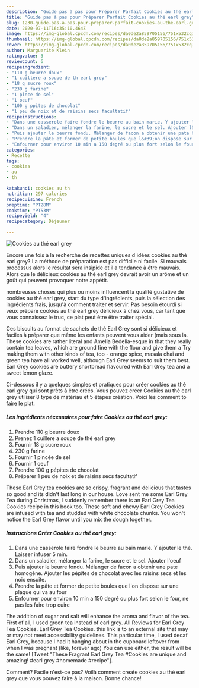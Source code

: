 ```yaml
---
description: "Guide pas à pas pour Préparer Parfait Cookies au thé earl grey"
title: "Guide pas à pas pour Préparer Parfait Cookies au thé earl grey"
slug: 1230-guide-pas-a-pas-pour-preparer-parfait-cookies-au-the-earl-grey
date: 2020-07-11T16:35:10.464Z
image: https://img-global.cpcdn.com/recipes/da0de2a859705156/751x532cq70/cookies-au-the-earl-grey-photo-principale-de-la-recette.jpg
thumbnail: https://img-global.cpcdn.com/recipes/da0de2a859705156/751x532cq70/cookies-au-the-earl-grey-photo-principale-de-la-recette.jpg
cover: https://img-global.cpcdn.com/recipes/da0de2a859705156/751x532cq70/cookies-au-the-earl-grey-photo-principale-de-la-recette.jpg
author: Marguerite Klein
ratingvalue: 3
reviewcount: 6
recipeingredient:
- "110 g beurre doux"
- "1 cuillere a soupe de th earl grey"
- "18 g sucre roux"
- "230 g farine"
- "1 pince de sel"
- "1 oeuf"
- "100 g ppites de chocolat"
- "1 peu de noix et de raisins secs facultatif"
recipeinstructions:
- "Dans une casserole faire fondre le beurre au bain marie. Y ajouter le thé. Laisser infuser 5 min."
- "Dans un saladier, mélanger la farine, le sucre et le sel. Ajouter l&#39;oeuf"
- "Puis ajouter le beurre fondu. Mélanger de facon a obtenir une pate homogène. Ajouter les pépites de chocolat avec les raisins secs et les noix ensuite."
- "Prendre la pâte et former de petite boules que l&#39;on dispose sur une plaque qui va au four"
- "Enfourner pour environ 10 min a 150 degré ou plus fort selon le four, ne pas les faire trop cuire"
categories:
- Recette
tags:
- cookies
- au
- th

katakunci: cookies au th 
nutrition: 297 calories
recipecuisine: French
preptime: "PT28M"
cooktime: "PT53M"
recipeyield: "4"
recipecategory: Déjeuner

---
```



![Cookies au thé earl grey](https://img-global.cpcdn.com/recipes/da0de2a859705156/751x532cq70/cookies-au-the-earl-grey-photo-principale-de-la-recette.jpg)

Encore une fois à la recherche de recettes uniques d'idées cookies au thé earl grey? La méthode de préparation est pas difficile ni facile. Si mauvais processus alors le résultat sera insipide et il a tendance à être mauvais. Alors que le délicieux cookies au thé earl grey devrait avoir un arôme et un goût qui peuvent provoquer notre appétit.

nombreuses choses qui plus ou moins influencent la qualité gustative de cookies au thé earl grey, start du type d'ingrédients, puis la sélection des ingrédients frais, jusqu'à comment traiter et servir. Pas besoin étourdi si veux prépare cookies au thé earl grey délicieux à chez vous, car tant que vous connaissez le truc, ce plat peut être être traiter spécial.

Ces biscuits au format de sachets de thé Earl Grey sont si délicieux et faciles à préparer que même les enfants peuvent vous aider (mais sous la. These cookies are rather literal and Amelia Bedelia-esque in that they really contain tea leaves, which are ground fine with the flour and give them a Try making them with other kinds of tea, too - orange spice, masala chai and green tea have all worked well, although Earl Grey seems to suit them best. Earl Grey cookies are buttery shortbread flavoured with Earl Grey tea and a sweet lemon glaze.


Ci-dessous il y a quelques simples et pratiques pour créer cookies au thé earl grey qui sont prêts à être créés. Vous pouvez créer Cookies au thé earl grey utiliser 8 type de matériau et 5 étapes création. Voici les comment to faire le plat.

<!--inarticleads1-->

##### Les ingrédients nécessaires pour faire Cookies au thé earl grey:

1. Prendre 110 g beurre doux
1. Prenez 1 cuillere a soupe de thé earl grey
1. Fournir 18 g sucre roux
1.  230 g farine
1. Fournir 1 pincée de sel
1. Fournir 1 oeuf
1. Prendre 100 g pépites de chocolat
1. Préparer 1 peu de noix et de raisins secs facultatif


These Earl Grey tea cookies are so crispy, fragrant and delicious that tastes so good and its didn&#39;t last long in our house. Love sent me some Earl Grey Tea during Christmas, I suddenly remember there is an Earl Grey Tea Cookies recipe in this book too. These soft and chewy Earl Grey Cookies are infused with tea and studded with white chocolate chunks. You won&#39;t notice the Earl Grey flavor until you mix the dough together. 

<!--inarticleads2-->

##### Instructions Créer Cookies au thé earl grey:

1. Dans une casserole faire fondre le beurre au bain marie. Y ajouter le thé. Laisser infuser 5 min.
1. Dans un saladier, mélanger la farine, le sucre et le sel. Ajouter l&#39;oeuf
1. Puis ajouter le beurre fondu. Mélanger de facon a obtenir une pate homogène. Ajouter les pépites de chocolat avec les raisins secs et les noix ensuite.
1. Prendre la pâte et former de petite boules que l&#39;on dispose sur une plaque qui va au four
1. Enfourner pour environ 10 min a 150 degré ou plus fort selon le four, ne pas les faire trop cuire


The addition of sugar and salt will enhance the aroma and flavor of the tea. First of all, I used green tea instead of earl grey. All Reviews for Earl Grey Tea Cookies. Earl Grey Tea Cookies. this link is to an external site that may or may not meet accessibility guidelines. This particular time, I used decaf Earl Grey, because I had it hanging about in the cupboard leftover from when I was pregnant (like, forever ago) You can use either, the result will be the same! [Tweet &#34;These Fragrant Earl Grey Tea #Cookies are unique and amazing! #earl grey #homemade #recipe&#34;]. 


Comment? Facile n'est-ce pas? Voilà comment create cookies au thé earl grey que vous pouvez faire à la maison. Bonne chance!
